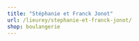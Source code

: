 ```yaml
---
title: "Stéphanie et Franck Jonot"
url: /lieurey/stephanie-et-franck-jonot/
shop: boulangerie
---
```

